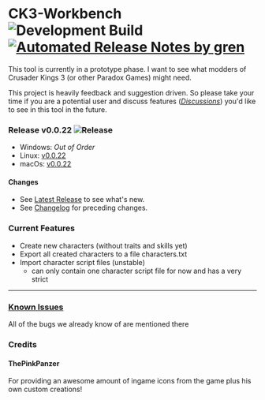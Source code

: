 # CK3-Workbench ![Development Build](https://github.com/xetra11/CK3-Workbench/workflows/Development%20Build/badge.svg) [![Automated Release Notes by gren](https://img.shields.io/badge/%F0%9F%A4%96-release%20notes-00B2EE.svg)](https://github-tools.github.io/github-release-notes/)
This tool is currently in a prototype phase.
I want to see what modders of Crusader Kings 3 (or other Paradox Games) might need.

This project is heavily feedback and suggestion driven. So please take your time if you are
a potential user and discuss features
([*Discussions*](https://github.com/xetra11/CK3-Workbench/discussions))
you'd like to see in this tool in the future.

### Release v0.0.22 ![Release](https://github.com/xetra11/CK3-Workbench/workflows/Release/badge.svg?branch=0.0.22)
* Windows: *Out of Order*
* Linux: [v0.0.22](https://github.com/xetra11/CK3-Workbench/releases/download/0.0.22/ck3-workbench_0.0.22-1_amd64.deb)
* macOs: [v0.0.22](https://github.com/xetra11/CK3-Workbench/releases/download/0.0.22/ck3-workbench-0.0.22.dmg)

#### Changes
* See [Latest Release](https://github.com/xetra11/CK3-Workbench/releases/tag/0.0.22) to see what's new.
* See [Changelog](https://github.com/xetra11/CK3-Workbench/blob/main/CHANGELOG.md) for preceding changes.

### Current Features
* Create new characters (without traits and skills yet)
* Export all created characters to a file characters.txt
* Import character script files (unstable)
  * can only contain one character script file for now and has a very strict


---
### [**Known Issues**](https://github.com/xetra11/CK3-Workbench/discussions/categories/known-issues)
All of the bugs we already know of are mentioned there

### Credits

#### ThePinkPanzer
For providing an awesome amount of ingame icons from the game plus his own custom creations! 
